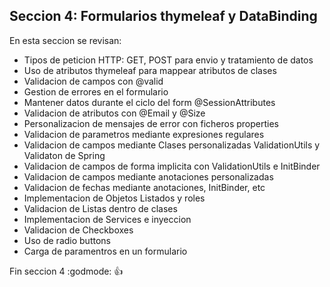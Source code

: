 ## Seccion 4: Formularios thymeleaf y DataBinding

En esta seccion se revisan:
- Tipos de peticion HTTP: GET, POST para envio y tratamiento de datos
- Uso de atributos thymeleaf para mappear atributos de clases
- Validacion de campos con @valid
- Gestion de errores en el formulario
- Mantener datos durante el ciclo del form @SessionAttributes
- Validacion de atributos con @Email y @Size
- Personalizacion de mensajes de error con ficheros properties
- Validacion de parametros mediante expresiones regulares
- Validacion de campos mediante Clases personalizadas ValidationUtils y Validaton de Spring
- Validacion de campos de forma implicita con ValidationUtils e InitBinder
- Validacion de campos mediante anotaciones personalizadas
- Validacion de fechas mediante anotaciones, InitBinder, etc
- Implementacion de Objetos Listados y roles
- Validacion de Listas dentro de clases
- Implementacion de Services e inyeccion
- Validacion de Checkboxes
- Uso de radio buttons
- Carga de paramentros en un formulario

Fin seccion 4 :godmode: :+1: